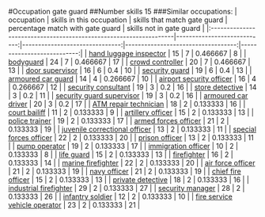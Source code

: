 #Occupation gate guard
##Number skills 15
###Similar occupations:
| occupation                                                        |   skills in this occupation |   skills that match gate guard |   percentage match with gate guard |   skills not in gate guard |
|:------------------------------------------------------------------|----------------------------:|-------------------------------:|-----------------------------------:|---------------------------:|
| [hand luggage inspector](hand_luggage_inspector.md)               |                          15 |                              7 |                           0.466667 |                          8 |
| [bodyguard](bodyguard.md)                                         |                          24 |                              7 |                           0.466667 |                         17 |
| [crowd controller](crowd_controller.md)                           |                          20 |                              7 |                           0.466667 |                         13 |
| [door supervisor](door_supervisor.md)                             |                          16 |                              6 |                           0.4      |                         10 |
| [security guard](security_guard.md)                               |                          19 |                              6 |                           0.4      |                         13 |
| [armoured car guard](armoured_car_guard.md)                       |                          14 |                              4 |                           0.266667 |                         10 |
| [airport security officer](airport_security_officer.md)           |                          16 |                              4 |                           0.266667 |                         12 |
| [security consultant](security_consultant.md)                     |                          19 |                              3 |                           0.2      |                         16 |
| [store detective](store_detective.md)                             |                          14 |                              3 |                           0.2      |                         11 |
| [security guard supervisor](security_guard_supervisor.md)         |                          19 |                              3 |                           0.2      |                         16 |
| [armoured car driver](armoured_car_driver.md)                     |                          20 |                              3 |                           0.2      |                         17 |
| [ATM repair technician](ATM_repair_technician.md)                 |                          18 |                              2 |                           0.133333 |                         16 |
| [court bailiff](court_bailiff.md)                                 |                          11 |                              2 |                           0.133333 |                          9 |
| [artillery officer](artillery_officer.md)                         |                          15 |                              2 |                           0.133333 |                         13 |
| [police trainer](police_trainer.md)                               |                          19 |                              2 |                           0.133333 |                         17 |
| [armed forces officer](armed_forces_officer.md)                   |                          21 |                              2 |                           0.133333 |                         19 |
| [juvenile correctional officer](juvenile_correctional_officer.md) |                          13 |                              2 |                           0.133333 |                         11 |
| [special forces officer](special_forces_officer.md)               |                          22 |                              2 |                           0.133333 |                         20 |
| [prison officer](prison_officer.md)                               |                          13 |                              2 |                           0.133333 |                         11 |
| [pump operator](pump_operator.md)                                 |                          19 |                              2 |                           0.133333 |                         17 |
| [immigration officer](immigration_officer.md)                     |                          10 |                              2 |                           0.133333 |                          8 |
| [life guard](life_guard.md)                                       |                          15 |                              2 |                           0.133333 |                         13 |
| [firefighter](firefighter.md)                                     |                          16 |                              2 |                           0.133333 |                         14 |
| [marine firefighter](marine_firefighter.md)                       |                          22 |                              2 |                           0.133333 |                         20 |
| [air force officer](air_force_officer.md)                         |                          21 |                              2 |                           0.133333 |                         19 |
| [navy officer](navy_officer.md)                                   |                          21 |                              2 |                           0.133333 |                         19 |
| [chief fire officer](chief_fire_officer.md)                       |                          15 |                              2 |                           0.133333 |                         13 |
| [private detective](private_detective.md)                         |                          18 |                              2 |                           0.133333 |                         16 |
| [industrial firefighter](industrial_firefighter.md)               |                          29 |                              2 |                           0.133333 |                         27 |
| [security manager](security_manager.md)                           |                          28 |                              2 |                           0.133333 |                         26 |
| [infantry soldier](infantry_soldier.md)                           |                          12 |                              2 |                           0.133333 |                         10 |
| [fire service vehicle operator](fire_service_vehicle_operator.md) |                          23 |                              2 |                           0.133333 |                         21 |
